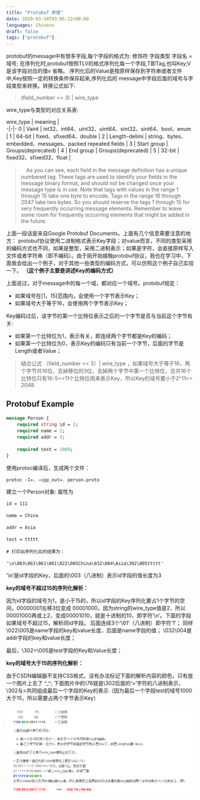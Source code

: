 ```yaml
---
title: "Protubuf 原理"
date: 2020-03-30T03:05:12+08:00
languages: Chinese
draft: false
tags: ["protobuf"]
---
```


protobuf的message中有很多字段,每个字段的格式为:
修饰符 字段类型 字段名 = 域号;
在序列化时,protobuf按照TLV的格式序列化每一个字段,T即Tag,也叫Key;V是该字段对应的值v
省略。
序列化后的Value是按原样保存到字符串或者文件中,Key按照一定的转换条件保存起来,序列化后的
message中字段后面的域号与字段类型来转换。转换公式如下:

> (field_number << 3) | wire_type

wire_type与类型的对应关系表:


wire_type | meaning |  
-|-|-
0 | Vaint | int32、int64、uint32、uint64、sint32、sint64、bool、enum |
1 | 64-bit | fixed、sfixed64、double |
2 | Length-delimi | string、bytes、embedded、messages、packed repeated fields |
3 | Start group | Groups(deprecated) |
4 | End group | Groups(deprecated) |
5 | 32-bit | fixed32、sfixed32、float |


> 　As you can see, each field in the message definition has a unique numbered tag. These tags are used to identify your fields in the message binary format, and should not be changed once your message type is in use. Note that tags with values in the range 1 through 15 take one byte to encode. Tags in the range 16 through 2047 take two bytes. So you should reserve the tags 1 through 15 for very frequently occurring message elements. Remember to leave some room for frequently occurring elements that might be added in the future.

上面一段话是来自Google Protobuf Documents，上面有几个信息需要注意的地方：
protobuf协议使用二进制格式表示Key字段；对value而言，不同的类型采用的编码方式也不同，如果是整型，采用二进制表示；如果是字符，会直接原样写入文件或者字符串（即不编码）。由于刚开始接触protobuf协议，我也在学习中，下面我会给出一个例子，对于其他一些类型的编码方式，可以仿照这个例子自己实验一下。
**（这个例子主要是讲述Key的编码方式）**

上面说过，对于message中的每一个域，都对应一个域号。protobuf规定：

- 如果域号在[1，15]范围内，会使用一个字节表示Key；
- 如果域号大于等于16，会使用两个字节表示Key；

Key编码过后，该字节的第一个比特位表示之后的一个字节是否与当前这个字节有关:

- 如果第一个比特位为1，表示有关，即连续两个字节都是Key的编码；
- 如果第一个比特位为0，表示Key的编码只有当前一个字节，后面的字节是Length或者Value；

> 结合公式 （field_number << 3）| wire_type ，如果域号大于等于16，两个字节共16位，去掉移位的3位，去掉两个字节中第一个比特位，总共16个比特位只有16-5==11个比特位用来表示Key，所以Key的域号要小于2^11== 2048


## Protobuf Example

```proto
message Person {
    required string id = 1;
    required name = 2;
    required addr = 3;

    required test = 1000;
}
```

使用protoc编译后，生成两个文件：

```shell
protoc -I=. –cpp_out=. person.proto
```

建立一个Person对象: 属性为

```
id = 111

name = China

addr = Asia

test = ttttt

# 打印出序列化后的结果为：

'\n\003\061\061\061\022\005China\032\004\Asia\302\005ttttt'

```

‘\n’是id字段的Key，后面的\003（八进制）表示id字段的值长度为3

**key的域号不超过15的序列化解析：**

因为id字段的域号为1，是小于15的，所以id字段的Key序列化要占1个字节的空间，00000001左移3位变成 00001000，因为string的wire_type值是2，所以00001000再或上2，变成00001010，就是十进制的10，即字符’\n’。下面的字段如果域号不超过15，解析同id字段。
后面连续3个’\61’（八进制）即字符’1’；
同样\022\005是name字段的key和value长度，后面是name字段的值；
\032\004是addr字段的key和value长度；

最后，\302>\005是test字段的Key和Value长度；

**key的域号大于15的序列化解析：**

由于CSDN编辑器不支持CSS格式，没有办法标记下面的解析内容的颜色，只有放一个图片上去了 ^_^;
下面图片中的\76就是\302后面的‘>’字符的八进制表示，\302与>共同组成最后一个字段的Key的表示（因为最后一个字段test的域号1000大于15，所以需要占两个字节表示Key）

![](../../protobuf_1.jpg)